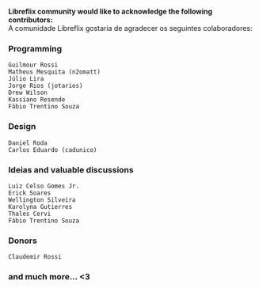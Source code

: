 **Libreflix community would like to acknowledge the following contributors:** <br>
A comunidade Libreflix gostaria de agradecer os seguintes colaboradores:

### Programming
```
Guilmour Rossi
Matheus Mesquita (n2omatt)
Júlio Lira
Jorge Rios (jotarios)
Drew Wilson
Kassiano Resende
Fábio Trentino Souza
```


### Design
```
Daniel Roda
Carlos Eduardo (cadunico)
```
### Ideias and valuable discussions
```
Luiz Celso Gomes Jr.
Erick Soares
Wellington Silveira
Karolyna Gutierres
Thales Cervi
Fábio Trentino Souza
```

### Donors
```
Claudemir Rossi
```

### and much more... <3
